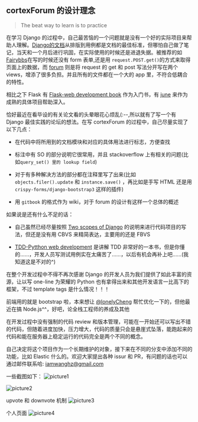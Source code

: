 ## cortexForum 的设计理念

> The beat way to learn is to practice

在学习 Django 的过程中，自己最苦恼的一个问题就是没有一个好的实际项目来帮助人理解。[Django的文档](https://docs.djangoproject.com/en/1.9/)从排版到用例都是文档的最佳标准，但哪怕自己做了笔记，当天和一个月后进行巩固，在实际使用的时候还是进退失据。被推荐的如[Fairybbs](https://github.com/ericls/FairyBBS)在写的时候还没有 form 表单,还是用 `request.POST.get()`的方式来取得页面上的数据，而 [forum](https://github.com/zhu327/forum) 则是将 request 的 get 和 post 写法分开写在两个 views，增添了很多负担。并且所有的文件都在一个大的 app 里，不符合低耦合的特性。

相比之下 Flask 有 [Flask-web development book](https://book.douban.com/subject/25814739/) 作为入门书，有 [june]() 来作为成熟的具体项目帮助深入。

恰好最近在看毕设的有关论文看的头晕眼花心烦乱(:--,所以就有了写一个有 Django 最佳实践的论坛的想法。在写 cortexForum 的过程中，自己尽量实现了以下几点：

* 在代码中将所用到的文档模块和对应的具体用法进行标志，方便查找

* 标注中有 SO 的部分说明它很常用，并且 stackoverflow 上有相关的问题(比如` query_set() 里的 lookup field `)

* 对于有多种解决方法的部分都在注释里写了出来(比如 `objects.filer().update` 和 `instance.save()` ，再比如是手写 HTML 还是用`crispy-forms/django-bootstrap3` 这样的插件)

* 用 `gitbook` 的格式作为 wiki，对于 forum 的设计有这样一个总体的概述

如果说是还有什么不足的话：

* 自己虽然已经尽量按照 [Two scopes of Django](https://book.douban.com/subject/24246865/) 的说明来进行代码项目的写法，但还是没有用 CBVS 来精简表达，主要用的还是 FBVS

* [TDD-Pytthon web development](https://book.douban.com/subject/26640135/) 是讲解 TDD 非常好的一本书，但是你懂的……，开发人员写测试用例实在太痛苦了……，以后有机会再补上吧……(我知道这是不对的^)

在整个开发过程中不得不再次感谢 Django 的开发人员为我们提供了如此丰富的资源，让以写 one-line 为荣耀的 Python 也有拿得出来和其他开发语言一比高下的框架，不过 template tags 是什么情况！！！

前端用的就是 bootstrap 啦，本来想让 [@lonelyCheng](https://github.com/lonelycheng)
 帮忙优化一下的，但他最近在搞 Node.js^^，好吧，论全栈工程师的养成及其他

在开发过程中没有强制的代码 review 和版本管理，可能在一开始还可以写出不错的代码，但随着进度加快，压力增大，代码的质量只会是悬崖式坠落，能跑起来的代码和能在服务器上稳定运行的代码完全是两个不同的概念。

自己决定将这个项目作为一个长期维护的对象，接下来在不同的分支中添加不同的功能，比如 Elastic 什么的。欢迎大家提出各种 issur 和 PR，有问题的话也可以通过邮件联系哈: iamwanghz@gmail.com

一些截图如下：
![picture1](http://ww2.sinaimg.cn/large/a5215df1gw1f1uzif4h52j20zh0ejq77.jpg)

![picture2](http://ww1.sinaimg.cn/large/a5215df1gw1f1uzklfbihj20nb0er0vh.jpg)

upvote 和 downvote 机制
![picture3](http://ww4.sinaimg.cn/large/a5215df1gw1f1uzl9aac5j20gp0dqaaj.jpg)

个人页面
![picture4](http://ww1.sinaimg.cn/large/a5215df1gw1f1uzmbp7loj20k00erdhh.jpg)